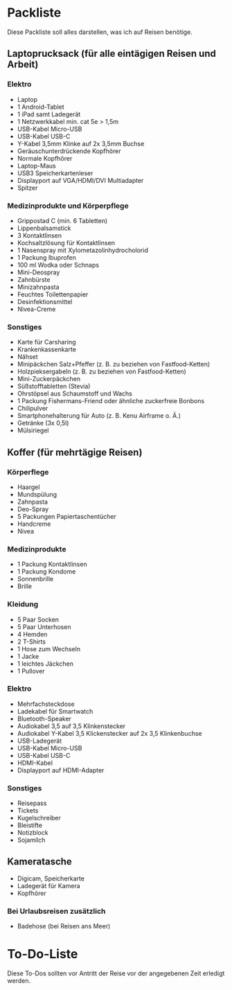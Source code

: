 # Packliste
Diese Packliste soll alles darstellen, was ich auf Reisen benötige.
## Laptoprucksack (für alle eintägigen Reisen und Arbeit)

### Elektro
- Laptop
- 1 Android-Tablet
- 1 iPad samt Ladegerät
- 1 Netzwerkkabel min. cat 5e > 1,5m
- USB-Kabel Micro-USB
- USB-Kabel USB-C
- Y-Kabel 3,5mm Klinke auf 2x 3,5mm Buchse
- Geräuschunterdrückende Kopfhörer
- Normale Kopfhörer
- Laptop-Maus
- USB3 Speicherkartenleser
- Displayport auf VGA/HDMI/DVI Multiadapter
- Spitzer


### Medizinprodukte und Körperpflege
- Grippostad C (min. 6 Tabletten)
- Lippenbalsamstick
- 3 Kontaktlinsen
- Kochsaltzlösung für Kontaktlinsen
- 1 Nasenspray mit Xylometazolinhydrocholorid
- 1 Packung Ibuprofen
- 100 ml Wodka oder Schnaps
- Mini-Deospray
- Zahnbürste
- Minizahnpasta
- Feuchtes Toilettenpapier
- Desinfektionsmittel
- Nivea-Creme


### Sonstiges
- Karte für Carsharing
- Krankenkassenkarte
- Nähset
- Minipäckchen Salz+Pfeffer (z. B. zu beziehen von Fastfood-Ketten)
- Holzpieksergabeln (z. B. zu beziehen von Fastfood-Ketten)
- Mini-Zuckerpäckchen
- Süßstofftabletten (Stevia)
- Ohrstöpsel aus Schaumstoff und Wachs
- 1 Packung Fishermans-Friend oder ähnliche zuckerfreie Bonbons
- Chilipulver
- Smartphonehalterung für Auto (z. B. Kenu Airframe o. Ä.)
- Getränke (3x 0,5l)
- Mülsiriegel

## Koffer (für mehrtägige Reisen)

### Körperflege
- Haargel
- Mundspülung
- Zahnpasta
- Deo-Spray
- 5 Packungen Papiertaschentücher
- Handcreme
- Nivea

### Medizinprodukte
- 1 Packung Kontaktlinsen
- 1 Packung Kondome
- Sonnenbrille
- Brille

### Kleidung
- 5 Paar Socken
- 5 Paar Unterhosen
- 4 Hemden
- 2 T-Shirts
- 1 Hose zum Wechseln
- 1 Jacke
- 1 leichtes Jäckchen
- 1 Pullover

### Elektro
- Mehrfachsteckdose
- Ladekabel für Smartwatch
- Bluetooth-Speaker
- Audiokabel 3,5 auf 3,5 Klinkenstecker
- Audiokabel Y-Kabel 3,5 Klickenstecker auf 2x 3,5 Klinkenbuchse
- USB-Ladegerät
- USB-Kabel Micro-USB
- USB-Kabel USB-C
- HDMI-Kabel
- Displayport auf HDMI-Adapter

### Sonstiges
- Reisepass
- Tickets
- Kugelschreiber
- Bleistifte
- Notizblock
- Sojamilch

## Kameratasche
- Digicam, Speicherkarte
- Ladegerät für Kamera
- Kopfhörer

### Bei Urlaubsreisen zusätzlich
- Badehose (bei Reisen ans Meer)

# To-Do-Liste
Diese To-Dos sollten vor Antritt der Reise vor der angegebenen Zeit 
erledigt werden.
